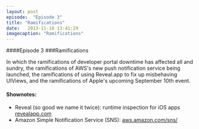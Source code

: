 ```yaml
---
layout: post
episode:  "Episode 3"
title: "Ramifications"
date:   2013-11-10 13:41:29
imagecaption: "Ramifications"
---
```


####Episode 3
###Ramifications

In which the ramifications of developer portal downtime has affected all and sundry, the ramifications of AWS's new push notification service being launched, the ramifications of using Reveal.app to fix up misbehaving UIViews, and the ramifications of Apple's upcoming September 10th event.

#### Shownotes:

 * Reveal (so good we name it twice): runtime inspection for iOS apps <a href="http://revealapp.com">revealapp.com</a>
 * Amazon Simple Notification Service (SNS): <a href="http://aws.amazon.com/sns/">aws.amazon.com/sns/</a>